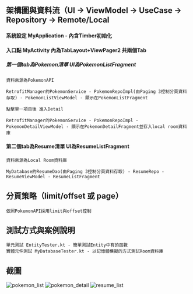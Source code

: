 
## 架構圖與資料流（UI → ViewModel → UseCase → Repository → Remote/Local
#### 系統設定 MyApplication - 內含Timber初始化
#### 入口點 MyActivity 內為TabLayout+ViewPager2 共兩個Tab

##### 第一個tab為Pokemon清單 UI為PokemonListFragment

	資料來源為PokemonAPI
	
	RetrofitManager的PokemonService - PokemonRepoImpl(由Paging 3控制分頁資料存取) - PokemonListViewModel - 顯示在PokemonListFragment
	
	點擊單一項目後 進入Detail

	RetrofitManager的PokemonService - PokemonRepoImpl - PokemonDetailViewModel - 顯示在PokemonDetailFragment並存入local room資料庫

#### 第二個tab為Resume清單 UI為ResumeListFragment

	資料來源為Local Room資料庫
	
	MyDatabase的ResumeDao(由Paging 3控制分頁資料存取) - ResumeRepo - ResumeViewModel - ResumeListFragment

## 分頁策略（limit/offset 或 page）

    依照PokemonAPI採用limit與offset控制

## 測試方式與案例說明

    單元測試 EntityTester.kt - 簡單測試Entity中有的函數
    實體元件測試 MyDatabaseTester.kt - 以記憶體模擬的方式測試Room資料庫

## 截圖
![pokemon_list]("pokemon_list.png")
![pokemon_detail]("pokemon_detail.png")
![resume_list]("pokemon_resume_list.png")
